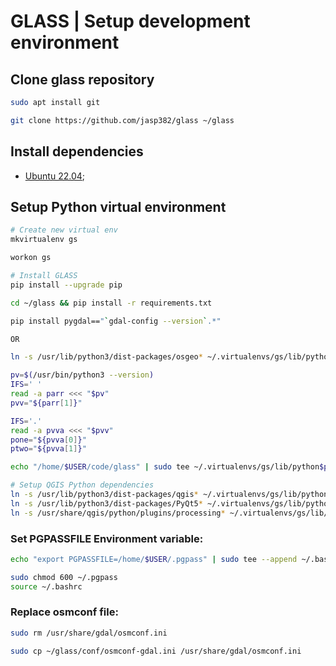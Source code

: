 GLASS | Setup development environment
================

## Clone glass repository

```Bash
sudo apt install git

git clone https://github.com/jasp382/glass ~/glass
```

## Install dependencies

* [Ubuntu 22.04](dep/ub22.md);

## Setup Python virtual environment

```Bash
# Create new virtual env
mkvirtualenv gs

workon gs

# Install GLASS
pip install --upgrade pip

cd ~/glass && pip install -r requirements.txt

pip install pygdal=="`gdal-config --version`.*"

OR 

ln -s /usr/lib/python3/dist-packages/osgeo* ~/.virtualenvs/gs/lib/python3.10/site-packages

pv=$(/usr/bin/python3 --version)
IFS=' '
read -a parr <<< "$pv"
pvv="${parr[1]}"

IFS='.'
read -a pvva <<< "$pvv"
pone="${pvva[0]}"
ptwo="${pvva[1]}"

echo "/home/$USER/code/glass" | sudo tee ~/.virtualenvs/gs/lib/python$pone.$ptwo/site-packages/glass.pth

# Setup QGIS Python dependencies
ln -s /usr/lib/python3/dist-packages/qgis* ~/.virtualenvs/gs/lib/python3.10/site-packages
ln -s /usr/lib/python3/dist-packages/PyQt5* ~/.virtualenvs/gs/lib/python3.10/site-packages
ln -s /usr/share/qgis/python/plugins/processing* ~/.virtualenvs/gs/lib/python3.10/site-packages
```


### Set PGPASSFILE Environment variable:

```Bash
echo "export PGPASSFILE=/home/$USER/.pgpass" | sudo tee --append ~/.bashrc

sudo chmod 600 ~/.pgpass
source ~/.bashrc
```

### Replace osmconf file:

```Bash
sudo rm /usr/share/gdal/osmconf.ini

sudo cp ~/glass/conf/osmconf-gdal.ini /usr/share/gdal/osmconf.ini
```